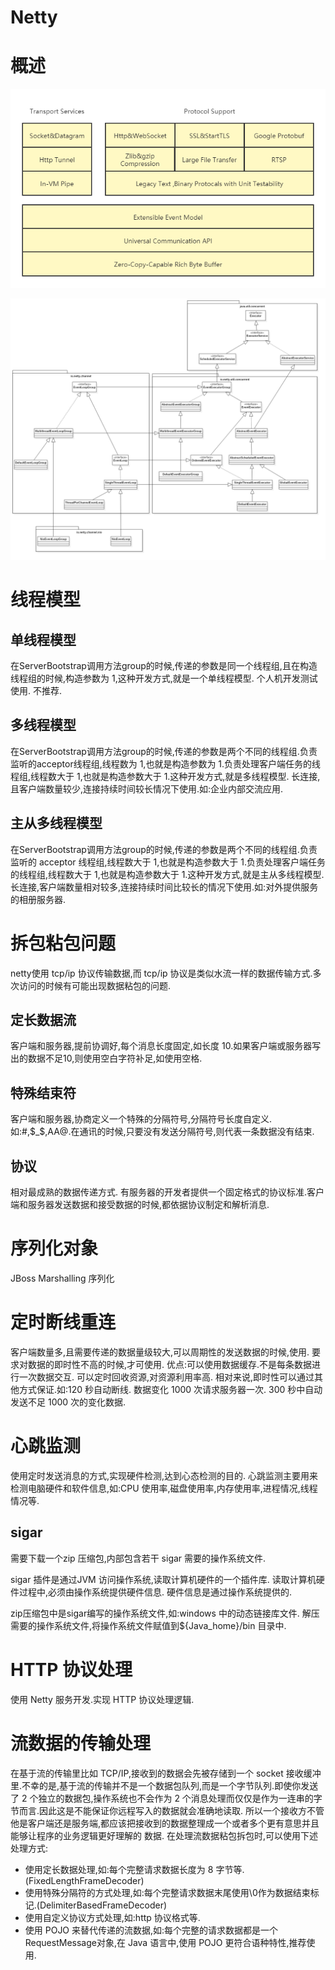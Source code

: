 # Netty



# 概述



![](Netty架构.png)





![](netty.png)



# 线程模型



## 单线程模型

在ServerBootstrap调用方法group的时候,传递的参数是同一个线程组,且在构造线程组的时候,构造参数为 1,这种开发方式,就是一个单线程模型.
个人机开发测试使用. 不推荐.



## 多线程模型

在ServerBootstrap调用方法group的时候,传递的参数是两个不同的线程组.负责监听的acceptor线程组,线程数为 1,也就是构造参数为 1.负责处理客户端任务的线程组,线程数大于 1,也就是构造参数大于 1.这种开发方式,就是多线程模型.
长连接,且客户端数量较少,连接持续时间较长情况下使用.如:企业内部交流应用.



## 主从多线程模型

在ServerBootstrap调用方法group的时候,传递的参数是两个不同的线程组.负责监听的 acceptor 线程组,线程数大于 1,也就是构造参数大于 1.负责处理客户端任务的线程组,线程数大于 1,也就是构造参数大于 1.这种开发方式,就是主从多线程模型.
长连接,客户端数量相对较多,连接持续时间比较长的情况下使用.如:对外提供服务的相册服务器.  



# 拆包粘包问题

netty使用 tcp/ip 协议传输数据,而 tcp/ip 协议是类似水流一样的数据传输方式.多次访问的时候有可能出现数据粘包的问题.



## 定长数据流

客户端和服务器,提前协调好,每个消息长度固定,如长度 10.如果客户端或服务器写出的数据不足10,则使用空白字符补足,如使用空格.



## 特殊结束符

客户端和服务器,协商定义一个特殊的分隔符号,分隔符号长度自定义.如:#,$_$,AA@.在通讯的时候,只要没有发送分隔符号,则代表一条数据没有结束.



## 协议

相对最成熟的数据传递方式. 有服务器的开发者提供一个固定格式的协议标准.客户端和服务器发送数据和接受数据的时候,都依据协议制定和解析消息.



# 序列化对象

JBoss Marshalling 序列化



# 定时断线重连

客户端数量多,且需要传递的数据量级较大,可以周期性的发送数据的时候,使用. 要求对数据的即时性不高的时候,才可使用.
优点:可以使用数据缓存.不是每条数据进行一次数据交互. 可以定时回收资源,对资源利用率高. 相对来说,即时性可以通过其他方式保证.如:120 秒自动断线. 数据变化 1000 次请求服务器一次. 300 秒中自动发送不足 1000 次的变化数据.



# 心跳监测

使用定时发送消息的方式,实现硬件检测,达到心态检测的目的.
心跳监测主要用来检测电脑硬件和软件信息,如:CPU 使用率,磁盘使用率,内存使用率,进程情况,线程情况等.



## sigar

需要下载一个zip 压缩包,内部包含若干 sigar 需要的操作系统文件.

sigar 插件是通过JVM 访问操作系统,读取计算机硬件的一个插件库. 读取计算机硬件过程中,必须由操作系统提供硬件信息. 硬件信息是通过操作系统提供的.

zip压缩包中是sigar编写的操作系统文件,如:windows 中的动态链接库文件.
解压需要的操作系统文件,将操作系统文件赋值到${Java_home}/bin 目录中.



# HTTP 协议处理

使用 Netty 服务开发.实现 HTTP 协议处理逻辑.  





# 流数据的传输处理

在基于流的传输里比如 TCP/IP,接收到的数据会先被存储到一个 socket 接收缓冲里.不幸的是,基于流的传输并不是一个数据包队列,而是一个字节队列.即使你发送了 2 个独立的数据包,操作系统也不会作为 2 个消息处理而仅仅是作为一连串的字节而言.因此这是不能保证你远程写入的数据就会准确地读取. 所以一个接收方不管他是客户端还是服务端,都应该把接收到的数据整理成一个或者多个更有意思并且能够让程序的业务逻辑更好理解的
数据.
在处理流数据粘包拆包时,可以使用下述处理方式:

* 使用定长数据处理,如:每个完整请求数据长度为 8 字节等.(FixedLengthFrameDecoder)
* 使用特殊分隔符的方式处理,如:每个完整请求数据末尾使用\0作为数据结束标记.(DelimiterBasedFrameDecoder)
* 使用自定义协议方式处理,如:http 协议格式等.
* 使用 POJO 来替代传递的流数据,如:每个完整的请求数据都是一个 RequestMessage对象,在 Java 语言中,使用 POJO 更符合语种特性,推荐使用.